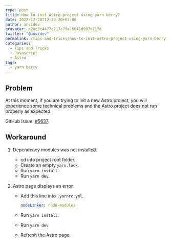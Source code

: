 ```yaml
---
type: post
title: How to init Astro project using yarn berry?
date: 2022-12-20T12:20:20+07:00
author: ansidev
gravatar: a2ac3c4477e717c7fa15041d907e71fd
twitter: "@ansidev"
permalink: /tips-and-tricks/how-to-init-astro-project-using-yarn-berry
categories:
  - Tips and Tricks
  - Javascript
  - Astro
tags:
  - yarn berry
---
```


## Problem

At this moment, if you are trying to init a new Astro project, you will experience some technical problems and the Astro project does not run properly as expected.

GitHub issue: [#5637](https://github.com/withastro/astro/issues/5637).

## Workaround

1. Dependency modules was not installed.

   - cd into project root folder.
   - Create an empty `yarn.lock`.
   - Run `yarn install`.
   - Run `yarn dev`.

2. Astro page displays an error.

   - Add this line into `.yarnrc.yml`.

      ```yaml
      nodeLinker: node-modules
      ```

   - Run `yarn install`.
   - Run `yarn dev`
   - Refresh the Astro page.
